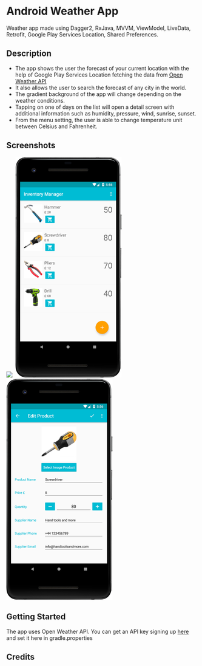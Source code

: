 # Android Weather App
Weather app made using Dagger2, RxJava, MVVM, ViewModel, LiveData, Retrofit, Google Play Services Location, Shared Preferences.
## Description
- The app shows the user the forecast of your current location with the help of Google Play Services Location fetching the data from <a href="https://openweathermap.org/api" target="_blank">Open Weather API</a>
- It also allows the user to search the forecast of any city in the world.
- The gradient background of the app will change depending on the weather conditions.
- Tapping on one of days on the list will open a detail screen with additional information such as humidity, pressure, wind, sunrise, sunset.
- From the menu setting, the user is able to change temperature unit between Celsius and Fahrenheit.

## Screenshots
<img src="https://github.com/simoneconigliaro/android_inventory/blob/master/Screenshot_1.png" width="280"/>&nbsp;&nbsp;<img src="https://github.com/simoneconigliaro/android-inventory/blob/master/Screenshot_2.png" width="280"/>&nbsp;&nbsp;<img src="https://github.com/simoneconigliaro/android-inventory/blob/master/Screenshot_3.png" width="280"/>

## Getting Started
The app uses Open Weather API. You can get an API key signing up <a href="https://home.openweathermap.org/users/sign_up" target="_blank">here</a> and set it here in gradle.properties

## Credits
